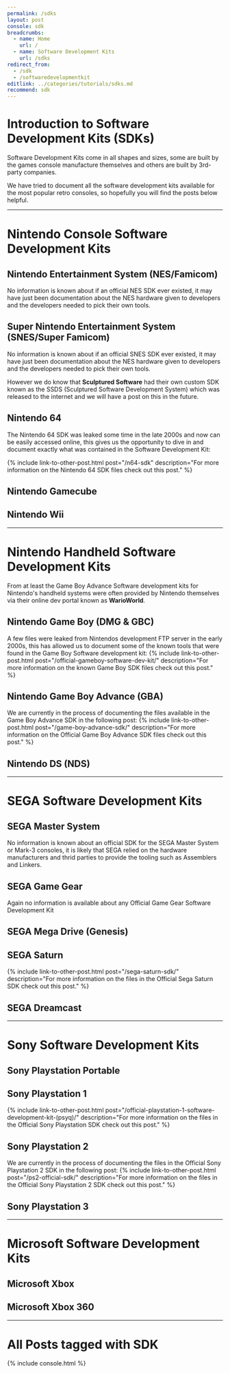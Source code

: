 ```yaml
---
permalink: /sdks
layout: post
console: sdk
breadcrumbs:
  - name: Home
    url: /
  - name: Software Development Kits
    url: /sdks
redirect_from:
  - /sdk
  - /softwaredevelopmentkit
editlink: ../categories/tutorials/sdks.md
recommend: sdk
---
```


# Introduction to Software Development Kits (SDKs)
Software Development Kits come in all shapes and sizes, some are built by the games console manufacture themselves and others are built by 3rd-party companies.

We have tried to document all the software development kits available for the most popular retro consoles, so hopefully you will find the posts below helpful.

---
# Nintendo Console Software Development Kits

## Nintendo Entertainment System (NES/Famicom)
No information is known about if an official NES SDK ever existed, it may have just been documentation about the NES hardware given to developers and the developers needed to pick their own tools.

## Super Nintendo Entertainment System (SNES/Super Famicom)
No information is known about if an official SNES SDK ever existed, it may have just been documentation about the NES hardware given to developers and the developers needed to pick their own tools.

However we do know that **Sculptured Software** had their own custom SDK known as the SSDS (Sculptured Software Development System) which was released to the internet and we will have a post on this in the future.

## Nintendo 64
The Nintendo 64 SDK was leaked some time in the late 2000s and now can be easily accessed online, this gives us the opportunity to dive in and document exactly what was contained in the Software Development Kit:

{% include link-to-other-post.html post="/n64-sdk" description="For more information on the Nintendo 64 SDK files check out this post." %}

## Nintendo Gamecube

## Nintendo Wii

---
# Nintendo Handheld Software Development Kits
From at least the Game Boy Advance Software development kits for Nintendo's handheld systems were often provided by Nintendo themselves via their online dev portal known as **WarioWorld**.

## Nintendo Game Boy (DMG & GBC)
A few files were leaked from Nintendos development FTP server in the early 2000s, this has allowed us to document some of the known tools that were found in the Game Boy Software development kit:
{% include link-to-other-post.html post="/official-gameboy-software-dev-kit/" description="For more information on the known Game Boy SDK files check out this post." %}

## Nintendo Game Boy Advance (GBA)
We are currently in the process of documenting the files available in the Game Boy Advance SDK in the following post:
{% include link-to-other-post.html post="/game-boy-advance-sdk/" description="For more information on the Official Game Boy Advance SDK files check out this post." %}

## Nintendo DS (NDS)

---
# SEGA Software Development Kits

## SEGA Master System
No information is known about an official SDK for the SEGA Master System or Mark-3 consoles, it is likely that SEGA relied on the hardware manufacturers and thrid parties to provide the tooling such as Assemblers and Linkers.

## SEGA Game Gear
Again no information is available about any Official Game Gear Software Development Kit

## SEGA Mega Drive (Genesis)

## SEGA Saturn
{% include link-to-other-post.html post="/sega-saturn-sdk/" description="For more information on the files in the Official Sega Saturn SDK check out this post." %}

## SEGA Dreamcast

---
# Sony Software Development Kits

## Sony Playstation Portable

## Sony Playstation 1
{% include link-to-other-post.html post="/official-playstation-1-software-development-kit-(psyq)/" description="For more information on the files in the Official Sony Playstation SDK check out this post." %}

## Sony Playstation 2
We are currently in the process of documenting the files in the Official Sony Playstation 2 SDK in the following post:
{% include link-to-other-post.html post="/ps2-official-sdk/" description="For more information on the files in the Official Sony Playstation 2 SDK check out this post." %}

## Sony Playstation 3

---
# Microsoft Software Development Kits

## Microsoft Xbox

## Microsoft Xbox 360



---
# All Posts tagged with SDK
<div>
{% include console.html %}
</div>
